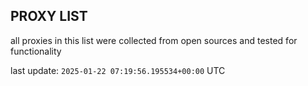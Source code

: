 ## PROXY LIST

all proxies in this list were collected from open sources and tested for functionality

last update: `2025-01-22 07:19:56.195534+00:00` UTC
